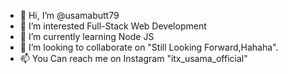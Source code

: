 - 👋 Hi, I’m @usamabutt79
- 👀 I’m interested Full-Stack Web Development
- 🌱 I’m currently learning Node JS
- 💞️ I’m looking to collaborate on "Still Looking Forward,Hahaha".
- 📫 You Can reach me on Instagram "itx_usama_official"

<!---
usamabutt79/usamabutt79 is a ✨ special ✨ repository because its `README.md` (this file) appears on your GitHub profile.
You can click the Preview link to take a look at your changes.
--->
